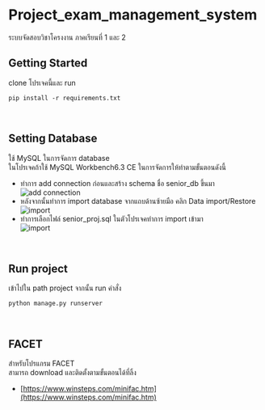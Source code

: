 # Project_exam_management_system
ระบบจัดสอบวิชาโครงงาน ภาคเรียนที่ 1 และ 2
## Getting Started
clone โปรเจคนี้และ run
```
pip install -r requirements.txt
```
<br />

## Setting Database
ใช้ MySQL ในการจัดการ database<br />
ในโปรเจคถ้าใช้ MySQL Workbench6.3 CE ในการจัดการให้ทำตามขั้นตอนดังนี้
* ทำการ add connection ก่อนและสร้าง schema ชื่อ senior_db ขึ้นมา <br />
![add connection](https://firebasestorage.googleapis.com/v0/b/testproject-da832.appspot.com/o/Senior_project%2Fconectrion.jpg?alt=media&token=52261261-5b90-412f-b193-1fabedcb61b2)
* หลังจากนั้นทำการ import database จากแถบด้านซ้ายมือ คลิก Data import/Restore <br />
![import](https://firebasestorage.googleapis.com/v0/b/testproject-da832.appspot.com/o/Senior_project%2Fimport.jpg?alt=media&token=e4d8330d-c2f5-48eb-a765-0a4cd5f47840)
* ทำการเลือกไฟล์ senior_proj.sql ในตัวโปรเจคทำการ import เข้ามา <br />
![import](https://firebasestorage.googleapis.com/v0/b/testproject-da832.appspot.com/o/Senior_project%2Fimport2.jpg?alt=media&token=760ec858-ba69-464c-8554-86fa579f0885)

<br />

## Run project 
เข้าไปใน path project จากนั้น run คำสั่ง
```
python manage.py runserver
```
<br />

## FACET
สำหรับโปรแกรม FACET <br />
สามารถ download และติดตั้งตามขั้นตอนได้ที่ลิ้ง <br />
* [https://www.winsteps.com/minifac.htm](https://www.winsteps.com/minifac.htm)
